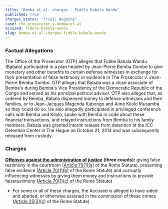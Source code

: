 ```yaml
---
title: "Bemba et al. charges - Fidèle Babala Wandu"
published: true
charges_status: "Trial: Ongoing"
case: the-prosecutor-v-bemba-et-al
accused: fidèle-babala-wandu
slug: bemba-et-al-charges-fidèle-babala-wandu
---
```


### Factual Allegations

The Office of the Prosecutor (OTP) alleges that Fidèle Babala Wandu (Babala) participated in a plan headed by Jean-Pierre Bemba Gombo to give monetary and other benefits to certain defense witnesses in exchange for their presentation of false testimony or evidence in The Prosecutor v. Jean-Pierre Bemba Gombo. OTP alleges that Babala was a close associate of Bemba's during Bemba's Vice Presidency of the Democratic Republic of the Congo and served as his principal political advisor. OTP also alleges that, as ordered by Bemba, Babala dispensed money to defense witnesses and their families, or to Jean-Jacques Magenda Kabongo and Aimé Kilolo Musamba so they could do so. He also allegedly participated in privileged conference calls with Bemba and Kilolo, spoke with Bemba in code about these financial transactions, and relayed instructions from Bemba to his family members. Babala was granted interim release from detention at the ICC Detention Center in The Hague on October 21, 2014 and was subsequently released from custody.

### Charges

[**Offenses against the administration of justice**](http://www.casematrixnetwork.org/case-m/klamberg-commentary/rome-statute/#c1243) **(three counts):** giving false testimony in the courtroom ([Article 70(1)(a)](http://www.casematrixnetwork.org/case-m/klamberg-commentary/rome-statute/#c1243) of the Rome Statute), presenting false evidence ([Article 70(1)(b)](http://www.casematrixnetwork.org/case-m/klamberg-commentary/rome-statute/#c1243) of the Rome Statute) and corruptly influencing witnesses by giving them money and instructions to provide falsetestimony ([Article 70(1)(c)](http://www.casematrixnetwork.org/case-m/klamberg-commentary/rome-statute/#c1243) of the Rome Statute)

*   For some or all of these charges, the Accused is alleged to have aided and abetted, or otherwise assisted in the commission of these crimes ([Article 25(3)(c)](http://www.casematrixnetwork.org/case-m/klamberg-commentary/rome-statute/#c1198) of the Rome Statute).

